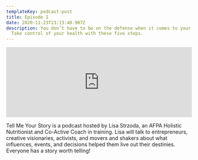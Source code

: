 ```yaml
---
templateKey: podcast-post
title: Episode 1
date: 2020-11-23T23:13:40.907Z
description: You don’t have to be on the defense when it comes to your health.
  Take control of your health with these five steps.
---
```

<iframe
  src='https://share.zencast.fm/embed/episode/848c33d4-a4e7-4f4c-b797-9f144f38bbf6'
  width='100%'
  height='190'
  frameborder='0'
  scrolling='no'
  seamless='true'
  style={{ width: '100vw', maxWidth: '100%', height: '190px' }}
></iframe>

Tell Me Your Story is a podcast hosted by Lisa Strzoda, an AFPA Holistic Nutritionist and Co-Active Coach in training. Lisa will talk to entrepreneurs, creative visionaries, activists, and movers and shakers about what influences, events, and decisions helped them live out their destinies. Everyone has a story worth telling!
